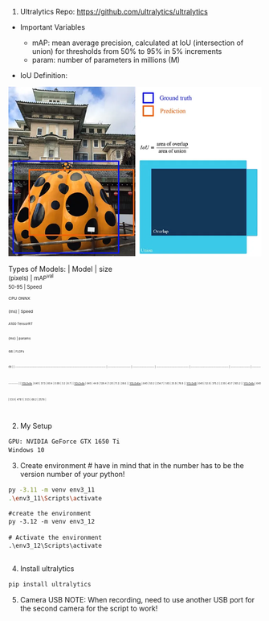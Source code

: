 1. Ultralytics Repo: 
https://github.com/ultralytics/ultralytics

- Important Variables
    - mAP: mean average precision, calculated at IoU (intersection of union) for thresholds from 50% to 95% in 5% increments
    - param: number of parameters in millions (M)

- IoU Definition: 
<img src="iou.png">

Types of Models: 
| Model                                                                                | size<br><sup>(pixels) | mAP<sup>val<br>50-95 | Speed<br><sup>CPU ONNX<br>(ms) | Speed<br><sup>A100 TensorRT<br>(ms) | params<br><sup>(M) | FLOPs<br><sup>(B) |
| ------------------------------------------------------------------------------------ | --------------------- | -------------------- | ------------------------------ | ----------------------------------- | ------------------ | ----------------- |
| [YOLOv8n](https://github.com/ultralytics/assets/releases/download/v0.0.0/yolov8n.pt) | 640                   | 37.3                 | 80.4                           | 0.99                                | 3.2                | 8.7               |
| [YOLOv8s](https://github.com/ultralytics/assets/releases/download/v0.0.0/yolov8s.pt) | 640                   | 44.9                 | 128.4                          | 1.20                                | 11.2               | 28.6              |
| [YOLOv8m](https://github.com/ultralytics/assets/releases/download/v0.0.0/yolov8m.pt) | 640                   | 50.2                 | 234.7                          | 1.83                                | 25.9               | 78.9              |
| [YOLOv8l](https://github.com/ultralytics/assets/releases/download/v0.0.0/yolov8l.pt) | 640                   | 52.9                 | 375.2                          | 2.39                                | 43.7               | 165.2             |
| [YOLOv8x](https://github.com/ultralytics/assets/releases/download/v0.0.0/yolov8x.pt) | 640                   | 53.9                 | 479.1                          | 3.53                                | 68.2               | 257.8             |

2. My Setup 
```bash
GPU: NVIDIA GeForce GTX 1650 Ti 
Windows 10 
```

3. Create environment # have in mind that in the number has to be the version number of your python!
```bash
py -3.11 -m venv env3_11
.\env3_11\Scripts\activate
```


```
#create the environment
py -3.12 -m venv env3_12

# Activate the environment
.\env3_12\Scripts\activate


```

4. Install ultralytics 
```bash
pip install ultralytics
```

5. Camera USB NOTE: When recording, need to use another USB port for the second camera for the script to work! 